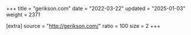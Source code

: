+++
title = "gerikson.com"
date = "2022-03-22"
updated = "2025-01-03"
weight = 2371

[extra]
source = "http://gerikson.com/"
ratio = 100
size = 2
+++
